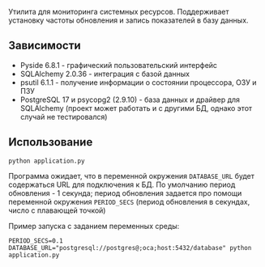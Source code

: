 Утилита для мониторинга системных ресурсов. Поддерживает установку частоты обновления и запись показателей в базу данных.

## Зависимости
- Pyside 6.8.1 - графический пользовательский интерфейс
- SQLAlchemy 2.0.36 - интеграция с базой данных
- psutil 6.1.1 - получение информации о состоянии процессора, ОЗУ и ПЗУ
- PostgreSQL 17 и psycopg2 (2.9.10) - база данных и драйвер для SQLAlchemy (проект может работать и с другими БД, однако этот случай не тестировался)

## Использование

`python application.py`

Программа ожидает, что в переменной окружения `DATABASE_URL` будет содержаться URL для подключения к БД. По умолчанию период обновления - 1 секунда; период обновления задается про помощи переменной окружения `PERIOD_SECS` (период обновления в секундах, число с плавающей точкой)

Пример запуска с заданием переменных среды:

`PERIOD_SECS=0.1 DATABASE_URL="postgresql://postgres@;oca;host:5432/database" python application.py`
